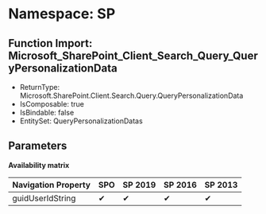 # Namespace: SP

## Function Import: Microsoft_SharePoint_Client_Search_Query_QueryPersonalizationData

- ReturnType: Microsoft.SharePoint.Client.Search.Query.QueryPersonalizationData
- IsComposable: true
- IsBindable: false
- EntitySet: QueryPersonalizationDatas

## Parameters

**Availability matrix**

Navigation Property | SPO | SP 2019 | SP 2016 | SP 2013
----------|-----|---------|---------|--------
guidUserIdString | ✔ | ✔ | ✔ | ✔
